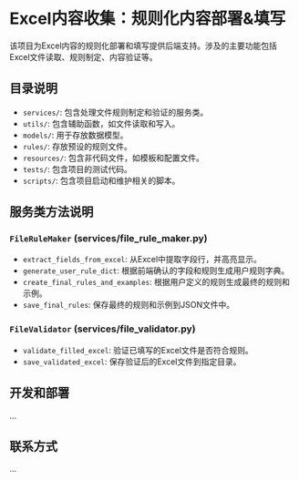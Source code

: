 # Excel内容收集：规则化内容部署&填写

该项目为Excel内容的规则化部署和填写提供后端支持。涉及的主要功能包括Excel文件读取、规则制定、内容验证等。

## 目录说明

- `services/`: 包含处理文件规则制定和验证的服务类。
- `utils/`: 包含辅助函数，如文件读取和写入。
- `models/`: 用于存放数据模型。
- `rules/`: 存放预设的规则文件。
- `resources/`: 包含非代码文件，如模板和配置文件。
- `tests/`: 包含项目的测试代码。
- `scripts/`: 包含项目启动和维护相关的脚本。

## 服务类方法说明

### `FileRuleMaker` (services/file_rule_maker.py)

- `extract_fields_from_excel`: 从Excel中提取字段行，并高亮显示。
- `generate_user_rule_dict`: 根据前端确认的字段和规则生成用户规则字典。
- `create_final_rules_and_examples`: 根据用户定义的规则生成最终的规则和示例。
- `save_final_rules`: 保存最终的规则和示例到JSON文件中。

### `FileValidator` (services/file_validator.py)

- `validate_filled_excel`: 验证已填写的Excel文件是否符合规则。
- `save_validated_excel`: 保存验证后的Excel文件到指定目录。

## 开发和部署

...

## 联系方式

...